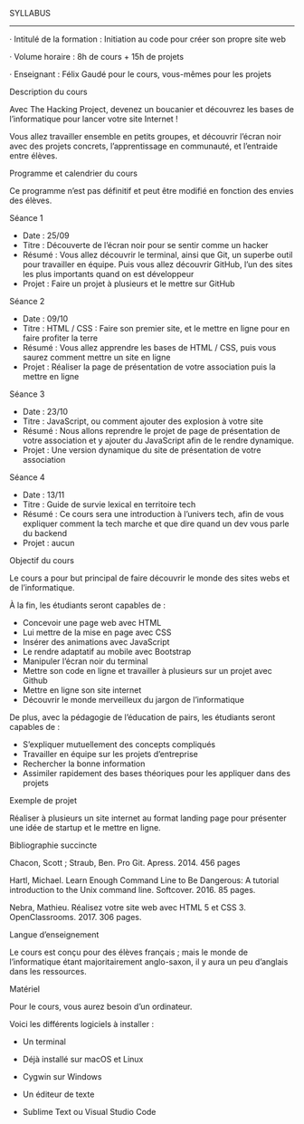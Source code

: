 SYLLABUS

* * * * *

· Intitulé de la formation : Initiation au code pour créer son propre
site web

· Volume horaire : 8h de cours + 15h de projets

· Enseignant : Félix Gaudé pour le cours, vous-mêmes pour les projets

Description du cours

Avec The Hacking Project, devenez un boucanier et découvrez les bases de
l’informatique pour lancer votre site Internet !

Vous allez travailler ensemble en petits groupes, et découvrir l’écran
noir avec des projets concrets, l’apprentissage en communauté, et
l’entraide entre élèves.

Programme et calendrier du cours

Ce programme n’est pas définitif et peut être modifié en fonction des
envies des élèves.

Séance 1

-   Date : 25/09
-   Titre : Découverte de l’écran noir pour se sentir comme un hacker
-   Résumé : Vous allez découvrir le terminal, ainsi que Git, un superbe
    outil pour travailler en équipe. Puis vous allez découvrir GitHub,
    l’un des sites les plus importants quand on est développeur
-   Projet : Faire un projet à plusieurs et le mettre sur GitHub

Séance 2

-   Date : 09/10
-   Titre : HTML / CSS : Faire son premier site, et le mettre en ligne
    pour en faire profiter la terre
-   Résumé : Vous allez apprendre les bases de HTML / CSS, puis vous
    saurez comment mettre un site en ligne
-   Projet : Réaliser la page de présentation de votre association puis
    la mettre en ligne

Séance 3

-   Date : 23/10
-   Titre : JavaScript, ou comment ajouter des explosion à votre site
-   Résumé : Nous allons reprendre le projet de page de présentation de
    votre association et y ajouter du JavaScript afin de le rendre
    dynamique.
-   Projet : Une version dynamique du site de présentation de votre
    association

Séance 4

-   Date : 13/11
-   Titre : Guide de survie lexical en territoire tech
-   Résumé : Ce cours sera une introduction à l’univers tech, afin de
    vous expliquer comment la tech marche et que dire quand un dev vous
    parle du backend
-   Projet : aucun

Objectif du cours

Le cours a pour but principal de faire découvrir le monde des sites webs
et de l’informatique.

À la fin, les étudiants seront capables de :

-   Concevoir une page web avec HTML
-   Lui mettre de la mise en page avec CSS
-   Insérer des animations avec JavaScript
-   Le rendre adaptatif au mobile avec Bootstrap
-   Manipuler l’écran noir du terminal
-   Mettre son code en ligne et travailler à plusieurs sur un projet
    avec Github
-   Mettre en ligne son site internet
-   Découvrir le monde merveilleux du jargon de l’informatique

De plus, avec la pédagogie de l’éducation de pairs, les étudiants seront
capables de :

-   S’expliquer mutuellement des concepts compliqués
-   Travailler en équipe sur les projets d’entreprise
-   Rechercher la bonne information
-   Assimiler rapidement des bases théoriques pour les appliquer dans
    des projets

Exemple de projet

Réaliser à plusieurs un site internet au format landing page pour
présenter une idée de startup et le mettre en ligne.

Bibliographie succincte

Chacon, Scott ; Straub, Ben. Pro Git. Apress. 2014. 456 pages

Hartl, Michael. Learn Enough Command Line to Be Dangerous: A tutorial
introduction to the Unix command line. Softcover. 2016. 85 pages.

Nebra, Mathieu. Réalisez votre site web avec HTML 5 et CSS 3.
OpenClassrooms. 2017. 306 pages.

Langue d’enseignement

Le cours est conçu pour des élèves français ; mais le monde de
l’informatique étant majoritairement anglo-saxon, il y aura un peu
d’anglais dans les ressources.

Matériel

Pour le cours, vous aurez besoin d’un ordinateur.

Voici les différents logiciels à installer :

-   Un terminal

-   Déjà installé sur macOS et Linux
-   Cygwin sur Windows

-   Un éditeur de texte

-   Sublime Text ou Visual Studio Code

